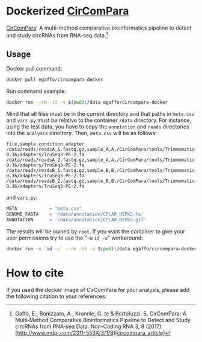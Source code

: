 # Dockerized [CirComPara](http://github.com/egaffo/CirComPara)

[CirComPara](http://github.com/egaffo/CirComPara): A multi-method comparative bioinformatics pipeline to detect and study circRNAs from RNA-seq data.[^CirComPara]   

## Usage

Docker pull command:

```bash
docker pull egaffo/circompara-docker
```

Run command example:
	
```bash
docker run --rm -it -v $(pwd):/data egaffo/circompara-docker
```

Mind that all files must be in the current directory and that paths in `meta.csv` and `vars.py` must be relative to the container `/data` directory. For instance, using the test data, you have to copy the `annotation` and `reads` directories into the `analysis` directory. Then, `meta.csv` will be as follows:  

    file,sample,condition,adapter  
    /data/reads/readsA_1.fastq.gz,sample_A,A,/CirComPara/tools/Trimmomatic-0.36/adapters/TruSeq3-PE-2.fa  
    /data/reads/readsA_2.fastq.gz,sample_A,A,/CirComPara/tools/Trimmomatic-0.36/adapters/TruSeq3-PE-2.fa  
    /data/reads/readsB_1.fastq.gz,sample_B,B,/CirComPara/tools/Trimmomatic-0.36/adapters/TruSeq3-PE-2.fa  
    /data/reads/readsB_2.fastq.gz,sample_B,B,/CirComPara/tools/Trimmomatic-0.36/adapters/TruSeq3-PE-2.fa  

and `vars.py`:  

```python
META            = "meta.csv"
GENOME_FASTA    = '/data/annotation/CFLAR_HIPK3.fa'
ANNOTATION      = '/data/annotation/CFLAR_HIPK3.gtf' 
```

The results will be owned by `root`. If you want the container to give your user permissions try to use the "-u `id -u`" workaround:

```bash
docker run -u `id -u` --rm -it -v $(pwd):/data egaffo/circompara-docker
```

# How to cite

If you used the docker image of CirComPara for your analysis, please add the following citation to your references:  
  
[^CirComPara]: Gaffo, E., Bonizzato, A., Kronnie, G. te & Bortoluzzi, S. CirComPara: A Multi‐Method Comparative Bioinformatics Pipeline to Detect and Study circRNAs from RNA‐seq Data. Non-Coding RNA 3, 8 (2017). [http://www.mdpi.com/2311-553X/3/1/8][circompara_article]


[circompara_article]: http://www.mdpi.com/2311-553X/3/1/8

